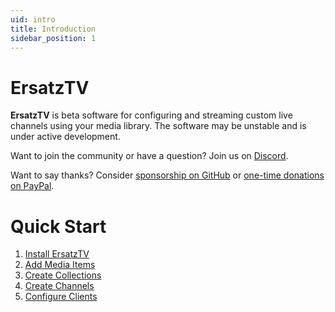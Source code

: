 ```yaml
---
uid: intro
title: Introduction
sidebar_position: 1
---
```


# ErsatzTV

**ErsatzTV** is beta software for configuring and streaming custom live channels using your media library. The software may be unstable and is under active development.

Want to join the community or have a question? Join us on [Discord](https://discord.ersatztv.org).

Want to say thanks? Consider [sponsorship on GitHub](https://github.com/sponsors/jasongdove) or [one-time donations on PayPal](https://www.paypal.me/jasongdove).

# Quick Start

1. [Install ErsatzTV](user-guide/install.md)
2. [Add Media Items](user-guide/add-media-items.md)
3. [Create Collections](user-guide/create-collections.md)
4. [Create Channels](user-guide/create-channels.md)
5. [Configure Clients](user-guide/configure-clients.md)
